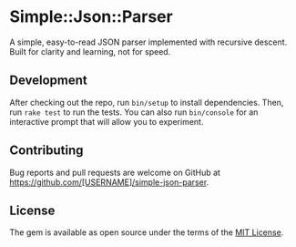 # Simple::Json::Parser

A simple, easy-to-read JSON parser implemented with recursive descent. Built for clarity and learning, not for speed.

## Development

After checking out the repo, run `bin/setup` to install dependencies. Then, run `rake test` to run the tests. You can also run `bin/console` for an interactive prompt that will allow you to experiment.

## Contributing

Bug reports and pull requests are welcome on GitHub at https://github.com/[USERNAME]/simple-json-parser.

## License

The gem is available as open source under the terms of the [MIT License](https://opensource.org/licenses/MIT).
